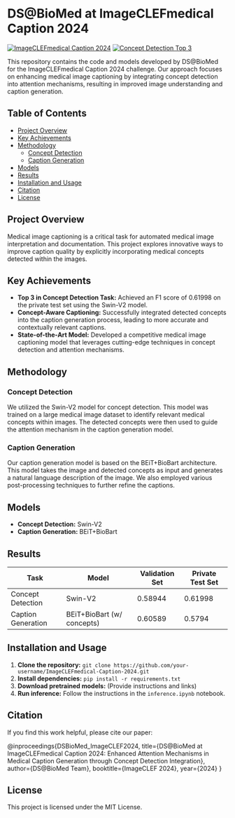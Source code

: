 # DS@BioMed at ImageCLEFmedical Caption 2024

[![ImageCLEFmedical Caption 2024](https://img.shields.io/badge/ImageCLEFmedical-Caption%202024-blue)](https://www.imageclef.org/2024/medical/caption) [![Concept Detection Top 3](https://img.shields.io/badge/Concept%20Detection-Top%203-green)](https://www.imageclef.org/2024/medical/caption) 

This repository contains the code and models developed by DS@BioMed for the ImageCLEFmedical Caption 2024 challenge. Our approach focuses on enhancing medical image captioning by integrating concept detection into attention mechanisms, resulting in improved image understanding and caption generation.

## Table of Contents

- [Project Overview](#project-overview)
- [Key Achievements](#key-achievements)
- [Methodology](#methodology)
  - [Concept Detection](#concept-detection)
  - [Caption Generation](#caption-generation)
- [Models](#models)
- [Results](#results)
- [Installation and Usage](#installation-and-usage)
- [Citation](#citation)
- [License](#license)

## Project Overview

Medical image captioning is a critical task for automated medical image interpretation and documentation. This project explores innovative ways to improve caption quality by explicitly incorporating medical concepts detected within the images.

## Key Achievements

- **Top 3 in Concept Detection Task:** Achieved an F1 score of 0.61998 on the private test set using the Swin-V2 model.
- **Concept-Aware Captioning:** Successfully integrated detected concepts into the caption generation process, leading to more accurate and contextually relevant captions.
- **State-of-the-Art Model:** Developed a competitive medical image captioning model that leverages cutting-edge techniques in concept detection and attention mechanisms.

## Methodology

### Concept Detection

We utilized the Swin-V2 model for concept detection. This model was trained on a large medical image dataset to identify relevant medical concepts within images. The detected concepts were then used to guide the attention mechanism in the caption generation model.

### Caption Generation

Our caption generation model is based on the BEiT+BioBart architecture. This model takes the image and detected concepts as input and generates a natural language description of the image. We also employed various post-processing techniques to further refine the captions.

## Models

- **Concept Detection:** Swin-V2
- **Caption Generation:** BEiT+BioBart

## Results

| Task                  | Model               | Validation Set | Private Test Set |
| ----------------------- | --------------------- | ------------- | ---------------- |
| Concept Detection | Swin-V2             | 0.58944       | 0.61998          |
| Caption Generation    | BEiT+BioBart (w/ concepts) | 0.60589       | 0.5794           |

## Installation and Usage

1. **Clone the repository:** `git clone https://github.com/your-username/ImageCLEFmedical-Caption-2024.git`
2. **Install dependencies:** `pip install -r requirements.txt`
3. **Download pretrained models:** (Provide instructions and links)
4. **Run inference:** Follow the instructions in the `inference.ipynb` notebook.

## Citation

If you find this work helpful, please cite our paper:

@inproceedings{DSBioMed_ImageCLEF2024,
title={DS@BioMed at ImageCLEFmedical Caption 2024: Enhanced Attention Mechanisms in Medical Caption Generation through Concept Detection Integration},
author={DS@BioMed Team},
booktitle={ImageCLEF 2024},
year={2024}
}

## License

This project is licensed under the MIT License.

